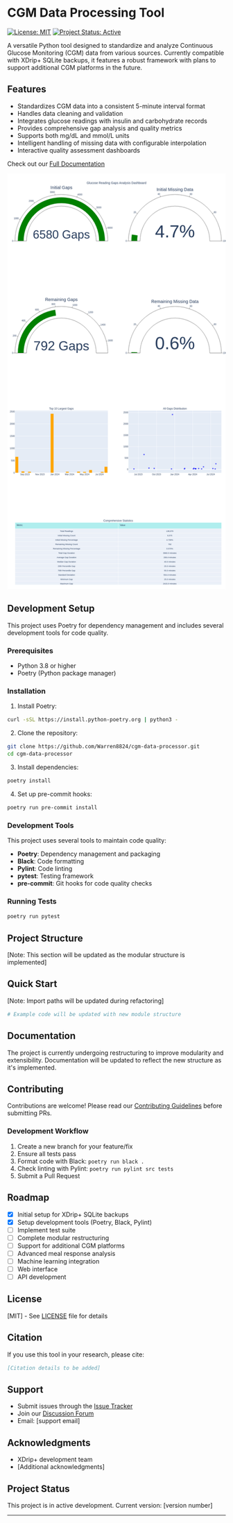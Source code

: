 # CGM Data Processing Tool

[![License: MIT](https://img.shields.io/badge/License-MIT-yellow.svg)](https://opensource.org/licenses/MIT)
[![Project Status: Active](https://www.repostatus.org/badges/latest/active.svg)](https://www.repostatus.org/#active)

A versatile Python tool designed to standardize and analyze Continuous Glucose Monitoring (CGM) data from various sources. Currently compatible with XDrip+ SQLite backups, it features a robust framework with plans to support additional CGM platforms in the future.

## Features

- Standardizes CGM data into a consistent 5-minute interval format
- Handles data cleaning and validation
- Integrates glucose readings with insulin and carbohydrate records
- Provides comprehensive gap analysis and quality metrics
- Supports both mg/dL and mmol/L units
- Intelligent handling of missing data with configurable interpolation
- Interactive quality assessment dashboards

Check out our [Full Documentation](https://warren8824.github.io/cgm-data-processor/)

![cgm_quality_dashboard](https://github.com/Warren8824/cgm-data-processor/blob/main/notebooks%2Fexamples%2Fimg%2Fgaps_dashboard.png)

## Development Setup

This project uses Poetry for dependency management and includes several development tools for code quality.

### Prerequisites
- Python 3.8 or higher
- Poetry (Python package manager)

### Installation

1. Install Poetry:
```bash
curl -sSL https://install.python-poetry.org | python3 -
```

2. Clone the repository:
```bash
git clone https://github.com/Warren8824/cgm-data-processor.git
cd cgm-data-processor
```

3. Install dependencies:
```bash
poetry install
```

4. Set up pre-commit hooks:
```bash
poetry run pre-commit install
```

### Development Tools

This project uses several tools to maintain code quality:

- **Poetry**: Dependency management and packaging
- **Black**: Code formatting
- **Pylint**: Code linting
- **pytest**: Testing framework
- **pre-commit**: Git hooks for code quality checks

### Running Tests

```bash
poetry run pytest
```

## Project Structure

[Note: This section will be updated as the modular structure is implemented]

## Quick Start

[Note: Import paths will be updated during refactoring]

```python
# Example code will be updated with new module structure
```

## Documentation

The project is currently undergoing restructuring to improve modularity and extensibility. Documentation will be updated to reflect the new structure as it's implemented.

## Contributing

Contributions are welcome! Please read our [Contributing Guidelines](CONTRIBUTING.md) before submitting PRs.

### Development Workflow

1. Create a new branch for your feature/fix
2. Ensure all tests pass
3. Format code with Black: `poetry run black .`
4. Check linting with Pylint: `poetry run pylint src tests`
5. Submit a Pull Request

## Roadmap

- [x] Initial setup for XDrip+ SQLite backups
- [x] Setup development tools (Poetry, Black, Pylint)
- [ ] Implement test suite
- [ ] Complete modular restructuring
- [ ] Support for additional CGM platforms
- [ ] Advanced meal response analysis
- [ ] Machine learning integration
- [ ] Web interface
- [ ] API development

## License

[MIT] - See [LICENSE](LICENSE) file for details

## Citation

If you use this tool in your research, please cite:

```bibtex
[Citation details to be added]
```

## Support

- Submit issues through the [Issue Tracker](link-to-issues)
- Join our [Discussion Forum](link-to-discussions)
- Email: [support email]

## Acknowledgments

- XDrip+ development team
- [Additional acknowledgments]

## Project Status

This project is in active development. Current version: [version number]

---
